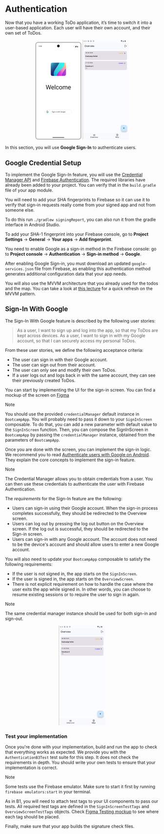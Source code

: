 # Authentication

Now that you have a working ToDo application, it’s time to switch it into a user-based application.
Each user will have their own account, and their own set of ToDos.

<p align="center"><p align="center">
  <img alt="Greeting 2.0 app screenshot-1" src="assets/SignInScreen.png" width="30%" />
  <img alt="Greeting 2.0 app screenshot-1" src="assets/OverviewScreen.png" width="30%" />
</p>

In this section, you will use **Google Sign-In** to authenticate users.

## Google Credential Setup

To implement the Google Sign-In feature, you will use the [Credential Manager API](https://developers.google.com/identity/android-credential-manager) and [Firebase Authentication](https://firebase.google.com/docs/auth/android/google-signin).
The required libraries have already been added to your project.
You can verify that in the `build.gradle` file of your app module.

You will need to add your SHA fingerprints to Firebase so it can use it to verify that sign-in requests really come from your signed app and not from someone else.

To do this run `./gradlew signingReport`, you can also run it from the gradle interface in Android Studio.

To add your SHA-1 fingerprint into your Firebase console, go to **Project Settings** → **General** → **Your apps** → **Add fingerprint**.

You need to enable Google as a sign-in method in the Firebase console: go to **Project console** → **Authentication** → **Sign-in method** → **Google**.

After enabling Google Sign-in, you must download an updated `google-services.json` file from Firebase, as enabling this authentication method generates additional configuration data that your app needs.

You will also use the MVVM architecture that you already used for the todos and the map.
You can take a look at [this lecture](https://github.com/swent-epfl/public/blob/main/bootcamp/docs/MVVM.md) for a quick refresh on the MVVM pattern.

## Sign-In With Google

The Sign-In With Google feature is described by the following user stories:

> As a user, I want to sign up and log into the app, so that my ToDos are kept across devices.
> As a user, I want to sign in with my Google account, so that I can securely access my personal ToDos.

From these user stories, we define the following acceptance criteria:

- The user can sign in with their Google account.
- The user can sign out from their account.
- The user can only see and modify their own ToDos.
- If a user logs out and logs back in with the same account, they can see their previously created ToDos.

You can start by implementing the UI for the sign-in screen.
You can find a mockup of the screen on [Figma](https://www.figma.com/design/IDm3NGS988Myo01P0Wa0Cr/TO-DO-APP-Mockup-FALL?node-id=435-3350)

> [!NOTE]
>
> You should use the provided `credentialManager` default instance in `BootcampApp`.
> You will probably need to pass it down to your `SignInScreen` composable.
> To do that, you can add a new parameter with default value to the `SignInScreen` function.
> Then, you can compose the SignInScreen in `BootcampApp` by passing the `credentialManager` instance, obtained from the parameters of `BootcampApp`.

Once you are done with the screen, you can implement the sign-in logic.
We recommend you to read [Authenticate users with Google on Android](https://firebase.google.com/docs/auth/android/google-signin).
They explain the core concepts to implement the sign-in feature.

> [!NOTE]
>
> The Credential Manager allows you to obtain credentials from a user.
> You can then use these credentials to authenticate the user with Firebase Authentication.

The *requirements* for the Sign-In feature are the following:

- Users can sign-in using their Google account.
  When the sign-in process completes successfully, they should be redirected to the Overview screen.
- Users can log out by pressing the log out button on the Overview screen.
  If the log out is successful, they should be redirected to the Sign-in screen.
- Users can sign-in with any Google account. The account does not need to be the device's account and should allow users to enter a new Google account.

You will also need to update your `BootcampApp` composable to satisfy the following requirements:

- If the user is not signed in, the app starts on the `SignInScreen`.
- If the user is signed in, the app starts on the `OverviewScreen`.
- There is not explicit requirement on how to handle the case where the user exits the app while signed in.
  In other words, you can choose to resume existing sessions or to require the user to sign in again.

> [!NOTE]
>
> The same credential manager instance should be used for both sign-in and sign-out.
<p align="center"><img alt="Greeting 2.0 app screenshot-1" src="assets/OverviewScreen.png" width="30%" />

### Test your implementation

Once you're done with your implementation, build and run the app to check that everything works as expected.
We provide you with the `AuthenticationB3Test` test suite for this step.
It does not check the requirements in depth.
You should write your own tests to ensure that your implementation is correct.

> [!NOTE]
> Some tests use the Firebase emulator.
> Make sure to start it first by running `firebase emulators:start` in your terminal.

As in B1, you will need to attach test tags to your UI components to pass our tests. All required test tags are defined in the `SignInScreenTestTags` and `OverviewScreenTestTags` objects. Check [Figma Testing mockup](https://www.figma.com/design/IDm3NGS988Myo01P0Wa0Cr/TO-DO-APP-Mockup-FALL?node-id=435-3350&p=f) to see where each tag should be placed.

Finally, make sure that your app builds the signature check files.
